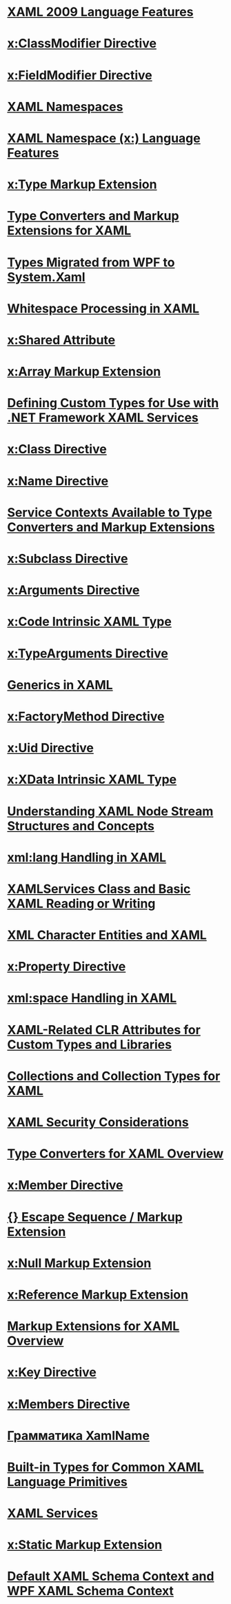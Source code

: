 # [XAML 2009 Language Features](xaml-2009-language-features.md)
# [x:ClassModifier Directive](x-classmodifier-directive.md)
# [x:FieldModifier Directive](x-fieldmodifier-directive.md)
# [XAML Namespaces](xaml-namespaces-for-net-framework-xaml-services.md)
# [XAML Namespace (x:) Language Features](xaml-namespace-x-language-features.md)
# [x:Type Markup Extension](x-type-markup-extension.md)
# [Type Converters and Markup Extensions for XAML](type-converters-and-markup-extensions-for-xaml.md)
# [Types Migrated from WPF to System.Xaml](types-migrated-from-wpf-to-system-xaml.md)
# [Whitespace Processing in XAML](whitespace-processing-in-xaml.md)
# [x:Shared Attribute](x-shared-attribute.md)
# [x:Array Markup Extension](x-array-markup-extension.md)
# [Defining Custom Types for Use with .NET Framework XAML Services](defining-custom-types-for-use-with-net-framework-xaml-services.md)
# [x:Class Directive](x-class-directive.md)
# [x:Name Directive](x-name-directive.md)
# [Service Contexts Available to Type Converters and Markup Extensions](service-contexts-available-to-type-converters-and-markup-extensions.md)
# [x:Subclass Directive](x-subclass-directive.md)
# [x:Arguments Directive](x-arguments-directive.md)
# [x:Code Intrinsic XAML Type](x-code-intrinsic-xaml-type.md)
# [x:TypeArguments Directive](x-typearguments-directive.md)
# [Generics in XAML](generics-in-xaml.md)
# [x:FactoryMethod Directive](x-factorymethod-directive.md)
# [x:Uid Directive](x-uid-directive.md)
# [x:XData Intrinsic XAML Type](x-xdata-intrinsic-xaml-type.md)
# [Understanding XAML Node Stream Structures and Concepts](understanding-xaml-node-stream-structures-and-concepts.md)
# [xml:lang Handling in XAML](xml-lang-handling-in-xaml.md)
# [XAMLServices Class and Basic XAML Reading or Writing](xamlservices-class-and-basic-xaml-reading-or-writing.md)
# [XML Character Entities and XAML](xml-character-entities-and-xaml.md)
# [x:Property Directive](x-property-directive.md)
# [xml:space Handling in XAML](xml-space-handling-in-xaml.md)
# [XAML-Related CLR Attributes for Custom Types and Libraries](xaml-related-clr-attributes-for-custom-types-and-libraries.md)
# [Collections and Collection Types for XAML](collections-and-collection-types-for-xaml.md)
# [XAML Security Considerations](xaml-security-considerations.md)
# [Type Converters for XAML Overview](type-converters-for-xaml-overview.md)
# [x:Member Directive](x-member-directive.md)
# [{} Escape Sequence / Markup Extension](escape-sequence-markup-extension.md)
# [x:Null Markup Extension](x-null-markup-extension.md)
# [x:Reference Markup Extension](x-reference-markup-extension.md)
# [Markup Extensions for XAML Overview](markup-extensions-for-xaml-overview.md)
# [x:Key Directive](x-key-directive.md)
# [x:Members Directive](x-members-directive.md)
# [Грамматика XamlName](xamlname-grammar.md)
# [Built-in Types for Common XAML Language Primitives](built-in-types-for-common-xaml-language-primitives.md)
# [XAML Services](index.md)
# [x:Static Markup Extension](x-static-markup-extension.md)
# [Default XAML Schema Context and WPF XAML Schema Context](default-xaml-schema-context-and-wpf-xaml-schema-context.md)
